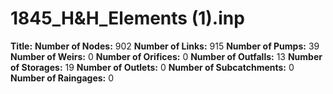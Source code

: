 # 1845_H&H_Elements (1).inp
**Title:** 
**Number of Nodes:** 902
**Number of Links:** 915
**Number of Pumps:** 39
**Number of Weirs:** 0
**Number of Orifices:** 0
**Number of Outfalls:** 13
**Number of Storages:** 19
**Number of Outlets:** 0
**Number of Subcatchments:** 0
**Number of Raingages:** 0
